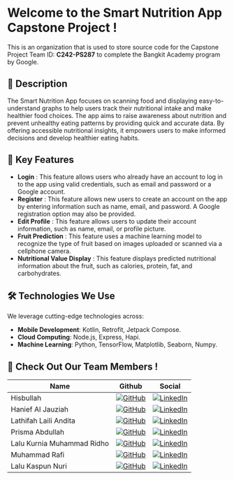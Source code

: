 # Welcome to the Smart Nutrition App Capstone Project !  

This is an organization that is used to store source code for the Capstone Project Team ID: **C242-PS287** to complete the Bangkit Academy program by Google. 

## 📜 Description
The Smart Nutrition App focuses on scanning food and displaying easy-to-understand graphs to help users track their nutritional intake and make healthier food choices. The app aims to raise awareness about nutrition and prevent unhealthy eating patterns by providing quick and accurate data. By offering accessible nutritional insights, it empowers users to make informed decisions and develop healthier eating habits.

## 🌟 Key Features  
- **Login** : This feature allows users who already have an account to log in to the app using valid credentials, such as email and password or a Google account.
- **Register** : This feature allows new users to create an account on the app by entering information such as name, email, and password. A Google registration option may also be provided.
- **Edit Profile** : This feature allows users to update their account information, such as name, email, or profile picture.
- **Fruit Prediction** : This feature uses a machine learning model to recognize the type of fruit based on images uploaded or scanned via a cellphone camera.
- **Nutritional Value Display** : This feature displays predicted nutritional information about the fruit, such as calories, protein, fat, and carbohydrates.

## 🛠️ Technologies We Use  
We leverage cutting-edge technologies across:  
- **Mobile Development**: Kotlin, Retrofit, Jetpack Compose.  
- **Cloud Computing**: Node.js, Express, Hapi.  
- **Machine Learning**: Python, TensorFlow, Matplotlib, Seaborn, Numpy.

## 📩 Check Out Our Team Members !  

| Name                       | Github                        | Social  |  
|----------------------------|-----------------------------------|---------|  
| Hisbullah                 | [![GitHub](https://img.shields.io/badge/Hisbulllah-gray?logo=github&style=for-the-badge)](https://github.com/hsbllh) | [![LinkedIn](https://img.shields.io/badge/Hisbullah-blue?style=for-the-badge&logo=linkedin)](https://www.linkedin.com/in/hisbullah-asim-1892b2279/)  |  
| Hanief Al Jauziah         | [![GitHub](https://img.shields.io/badge/Hanief-gray?logo=github&style=for-the-badge)](https://github.com/HanifAlJauziah) | [![LinkedIn](https://img.shields.io/badge/Hanief-blue?style=for-the-badge&logo=linkedin)](https://www.linkedin.com/in/hanief-al-605a2a323/) |  
| Lathifah Laili Andita     | [![GitHub](https://img.shields.io/badge/Lathifah-gray?logo=github&style=for-the-badge)](https://github.com/lathifahlyndt) | [![LinkedIn](https://img.shields.io/badge/Lathifah-blue?style=for-the-badge&logo=linkedin)](https://www.linkedin.com/in/lathifah-laili-andita-6318b6292/)  |  
| Prisma Abdullah           | [![GitHub](https://img.shields.io/badge/Prisma-gray?logo=github&style=for-the-badge)](https://github.com/prismaabdullah) | [![LinkedIn](https://img.shields.io/badge/Prisma-blue?style=for-the-badge&logo=linkedin)](https://www.linkedin.com/in/prisma-abdullah/)  |  
| Lalu Kurnia Muhammad Ridho| [![GitHub](https://img.shields.io/badge/Ridho-gray?logo=github&style=for-the-badge)](https://github.com/laluridhoo) | [![LinkedIn](https://img.shields.io/badge/Ridho-blue?style=for-the-badge&logo=linkedin)](https://www.linkedin.com/in/lalu-kurnia-muhammad-ridho-24056b2a7/)  |  
| Muhammad Rafi             | [![GitHub](https://img.shields.io/badge/Rafi-gray?logo=github&style=for-the-badge)](https://github.com/yawpie) | [![LinkedIn](https://img.shields.io/badge/Rafi-blue?style=for-the-badge&logo=linkedin)](linkedin.com/in/iammuhammadrafi) |  
| Lalu Kaspun Nuri          | [![GitHub](https://img.shields.io/badge/Kaspun-gray?logo=github&style=for-the-badge)](https://github.com/ppunns) | [![LinkedIn](https://img.shields.io/badge/Kaspun-blue?style=for-the-badge&logo=linkedin)](https://www.linkedin.com/in/lalu-kaspun-nuri-b52b4326b)  |  
